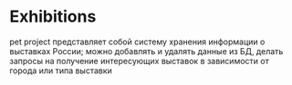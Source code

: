 # Exhibitions
pet project представляет собой систему хранения информации о выставках России; можно добавлять и удалять данные из БД, делать запросы на получение интересующих выставок в зависимости от города или типа выставки
